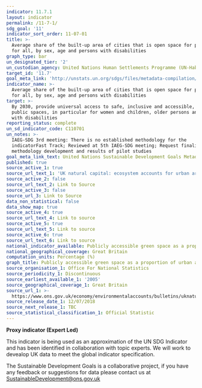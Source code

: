 ```yaml
---
indicator: 11.7.1
layout: indicator
permalink: /11-7-1/
sdg_goal: '11'
indicator_sort_order: 11-07-01
title: >-
  Average share of the built-up area of cities that is open space for public use
  for all, by sex, age and persons with disabilities
graph_type: bar
un_designated_tier: '2'
un_custodian_agency: United Nations Human Settlements Programme (UN-Habitat)
target_id: '11.7'
goal_meta_link: 'http://unstats.un.org/sdgs/files/metadata-compilation/Metadata-Goal-11.pdf'
indicator_name: >-
  Average share of the built-up area of cities that is open space for public use
  for all, by sex, age and persons with disabilities
target: >-
  By 2030, provide universal access to safe, inclusive and accessible, green and
  public spaces, in particular for women and children, older persons and persons
  with disabilities
reporting_status: complete
un_sd_indicator_code: C110701
un_notes: >-
  IAEG-SDG 3rd meeting: There is no established methodology for the
  indicatorFast Track; Reviewed at 5th IAEG-SDG meeting; Request finalised
  methodology development and results of pilot studies
goal_meta_link_text: United Nations Sustainable Development Goals Metadata (pdf 2066kB)
published: true
source_active_1: true
source_url_text_1: 'UK natural capital: ecosystem accounts for urban areas'
source_active_2: false
source_url_text_2: Link to Source
source_active_3: false
source_url_3: Link to Source
data_non_statistical: false
data_show_map: true
source_active_4: true
source_url_text_4: Link to source
source_active_5: true
source_url_text_5: Link to source
source_active_6: true
source_url_text_6: Link to source
national_indicator_available: Publicly accessible green space as a proportion of urban area
national_geographical_coverage: Great Britain
computation_units: Percentage (%)
graph_title: Publicly accessible green space as a proportion of urban area
source_organisation_1: Office For National Statistics
source_periodicity_1: Discontinuous
source_earliest_available_1: '2005'
source_geographical_coverage_1: Great Britain
source_url_1: >-
  https://www.ons.gov.uk/economy/environmentalaccounts/bulletins/uknaturalcapital/ecosystemaccountsforurbanareas/relateddata
source_release_date_1: 12/07/2018
source_next_release_1: TBC
source_statistical_classification_1: Official Statistic
---
```

**Proxy indicator (Expert Led)**

This indicator is being used as an approximation of the UN SDG Indicator and has been identified in collaboration with topic experts. We will work to devealop UK data to meet the global indicator specification.

The Sustainable Development Goals is a collaborative project, if you have any feedback or suggestions for data please contact us at <SustainableDevelopment@ons.gov.uk>
